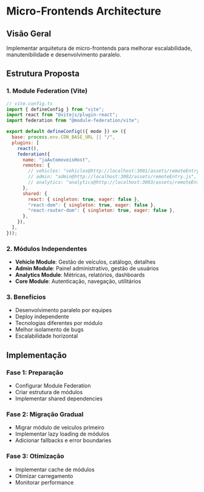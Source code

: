 # Micro-Frontends Architecture

## Visão Geral

Implementar arquitetura de micro-frontends para melhorar escalabilidade, manutenibilidade e desenvolvimento paralelo.

## Estrutura Proposta

### 1. **Module Federation (Vite)**

```javascript
// vite.config.ts
import { defineConfig } from "vite";
import react from "@vitejs/plugin-react";
import federation from "@module-federation/vite";

export default defineConfig(({ mode }) => ({
  base: process.env.CDN_BASE_URL || "/",
  plugins: [
    react(),
    federation({
      name: "jaAutomoveisHost",
      remotes: {
        // vehicles: "vehicles@http://localhost:3001/assets/remoteEntry.js",
        // admin: "admin@http://localhost:3002/assets/remoteEntry.js",
        // analytics: "analytics@http://localhost:3003/assets/remoteEntry.js",
      },
      shared: {
        react: { singleton: true, eager: false },
        "react-dom": { singleton: true, eager: false },
        "react-router-dom": { singleton: true, eager: false },
      },
    }),
  ],
}));
```

### 2. **Módulos Independentes**

- **Vehicle Module**: Gestão de veículos, catálogo, detalhes
- **Admin Module**: Painel administrativo, gestão de usuários
- **Analytics Module**: Métricas, relatórios, dashboards
- **Core Module**: Autenticação, navegação, utilitários

### 3. **Benefícios**

- Desenvolvimento paralelo por equipes
- Deploy independente
- Tecnologias diferentes por módulo
- Melhor isolamento de bugs
- Escalabilidade horizontal

## Implementação

### Fase 1: Preparação

- Configurar Module Federation
- Criar estrutura de módulos
- Implementar shared dependencies

### Fase 2: Migração Gradual

- Migrar módulo de veículos primeiro
- Implementar lazy loading de módulos
- Adicionar fallbacks e error boundaries

### Fase 3: Otimização

- Implementar cache de módulos
- Otimizar carregamento
- Monitorar performance
